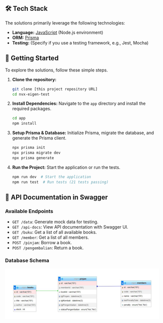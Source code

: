 ## 🛠️ Tech Stack

The solutions primarily leverage the following technologies:

-   **Language:** [JavaScript](https://developer.mozilla.org/en-US/docs/Web/JavaScript) (Node.js environment)
-   **ORM:** [Prisma](https://www.prisma.io/)
-   **Testing:** (Specify if you use a testing framework, e.g., Jest, Mocha)

## 🚀 Getting Started

To explore the solutions, follow these simple steps.

1.  **Clone the repository:**
    ```bash
    git clone [this project repository URL]
    cd nvx-eigen-test
    ```

2.  **Install Dependencies:**
    Navigate to the `app` directory and install the required packages.
    ```bash
    cd app
    npm install 
    ```

3.  **Setup Prisma & Database:**
    Initialize Prisma, migrate the database, and generate the Prisma client.
    ```bash
    npx prisma init 
    npx prisma migrate dev
    npx prisma generate
    ```

4.  **Run the Project:**
    Start the application or run the tests.
    ```bash
    npm run dev  # Start the application
    npm run test  # Run tests (21 tests passing)
    ```

## 📖 API Documentation in Swagger

### Available Endpoints

-   `GET /data`: Generate mock data for testing.
-   `GET /api-docs`: View API documentation with Swagger UI.
-   `GET /buku`: Get a list of all available books.
-   `GET /member`: Get a list of all members.
-   `POST /pinjam`: Borrow a book.
-   `POST /pengembalian`: Return a book.

### Database Schema

![](database.jpg)